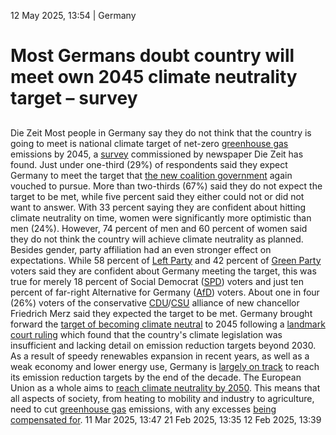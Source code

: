 12 May 2025, 13:54
| 
Germany
# Most Germans doubt country will meet own 2045 climate neutrality target – survey
## 
Die Zeit
Most people in Germany say they do not think that the country is going to meet is national climate target of net-zero [greenhouse gas](https://www.cleanenergywire.org/glossary/letter_g#greenhouse_gas) emissions by 2045, a [survey](https://www.zeit.de/2025/19/klimaneutralitaet-2045-deutschland-schwarz-rot-koalitionsvertrag-klimaschutz) commissioned by newspaper Die Zeit has found. Just under one-third (29%) of respondents said they expect Germany to meet the target that [the new coalition government](https://www.cleanenergywire.org/factsheets/what-germanys-aspiring-coalition-government-agreement-means-climate-and-energy#ten) again vouched to pursue. More than two-thirds (67%) said they do not expect the target to be met, while five percent said they either could not or did not want to answer. With 33 percent saying they are confident about hitting climate neutrality on time, women were significantly more optimistic than men (24%). However, 74 percent of men and 60 percent of women said they do not think the country will achieve climate neutrality as planned.
Besides gender, party affiliation had an even stronger effect on expectations. While 58 percent of [Left Party](https://www.cleanenergywire.org/experts/left-party) and 42 percent of [Green Party](https://www.cleanenergywire.org/experts/green-party) voters said they are confident about Germany meeting the target, this was true for merely 18 percent of Social Democrat ([SPD](https://www.cleanenergywire.org/experts/spd-social-democratic-party)) voters and just ten percent of far-right Alternative for Germany ([AfD](https://www.cleanenergywire.org/experts/afd-alternative-germany)) voters. About one in four (26%) voters of the conservative [CDU](https://www.cleanenergywire.org/experts/cdu-christian-democratic-union)/[CSU](https://www.cleanenergywire.org/experts/csu-christian-social-union) alliance of new chancellor Friedrich Merz said they expected the target to be met.
Germany brought forward the [target of becoming climate neutral](https://www.cleanenergywire.org/factsheets/germanys-climate-action-law-begins-take-shape) to 2045 following a [landmark court ruling](https://www.cleanenergywire.org/news/landmark-ruling-german-top-court-key-climate-legislation-falls-short) which found that the country's climate legislation was insufficient and lacking detail on emission reduction targets beyond 2030. As a result of speedy renewables expansion in recent years, as well as a weak economy and lower energy use, Germany is [largely on track](https://www.cleanenergywire.org/factsheets/clew-guide-germany-still-track-2030-climate-targets) to reach its emission reduction targets by the end of the decade. The European Union as a whole aims to [reach climate neutrality by 2050](https://www.cleanenergywire.org/factsheets/clew-guide-how-european-union-trying-legislate-path-net-zero). This means that all aspects of society, from heating to mobility and industry to agriculture, need to cut [greenhouse gas](https://www.cleanenergywire.org/glossary/letter_g#greenhouse_gas) emissions, with any excesses [being compensated for](https://www.cleanenergywire.org/factsheets/qa-germanys-draft-carbon-management-strategy).
11 Mar 2025, 13:47
21 Feb 2025, 13:35
12 Feb 2025, 13:39